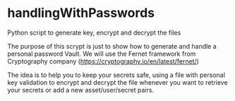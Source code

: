 # handlingWithPasswords
Python script to generate key, encrypt and decrypt the files

The purpose of this scrypt is just to show how to generate and handle a personal password Vault.
We will use the Fernet framework from Cryptography company (https://cryptography.io/en/latest/fernet/)

The idea is to help you to keep your secrets safe, using a file with personal key validation to encrypt and decrypt the file whenever you want to retrieve your secrets or add a new asset/user/secret pairs.
